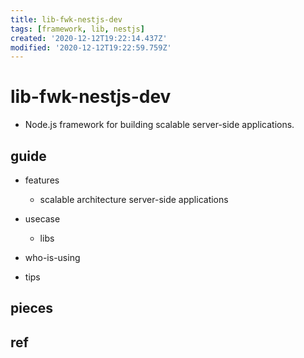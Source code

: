 ```yaml
---
title: lib-fwk-nestjs-dev
tags: [framework, lib, nestjs]
created: '2020-12-12T19:22:14.437Z'
modified: '2020-12-12T19:22:59.759Z'
---
```


# lib-fwk-nestjs-dev

- Node.js framework for building scalable server-side applications.

## guide

- features
  - scalable architecture server-side applications

- usecase
  - libs

- who-is-using

- tips

## pieces

## ref
